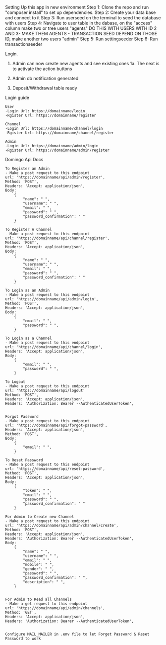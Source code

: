 Setting Up this app in new environment
Step 1: Clone the repo and run "composer install" to set up dependencies. 
Step 2: Create your data base and connect to it
Step 3: Run userseed on the terminal to seed the database with users
Step 4: Navigate to user table in the dabase, on the "access" column make two or tree users "agents" DO THIS WITH USERS WITH ID 2 AND 3- MAKE THEM AGENTS - TRANSACTION SEED DEPEND ON THOSE ID, make another two users "admin" 
Step 5: Run settingseeder
Step 6: Run transactionseeder

Login.



1. Admin can now create new agents and see existing ones
1a. The next is to activate the action buttons

2. Admin db notification generated

4. Deposit/Withdrawal table ready

Login guide

    User  
    -Login Url: https://domainname/login 
    -Rgister Url: https://domainname/register 

    Channel
    -Login Url: https://domainname/channel/login 
    -Rgister Url: https://domainname/channel/register 

    Admin
    -Login Url: https://domainname/admin/login 
    -Rgister Url: https://domainname/admin/register 

 Domingo Api Docs

    To Register an Admin
    - Make a post request to this endpoint
    url: 'https://domainname/api/admin/register',
    Method: 'POST',
    Headers: 'Accept: application/json',
    Body:
        {
            "name": " ",
            "username": " ",
            "email": " ", 
            "password": " ",
            "password_confirmation": " "
        }

    To Register A Channel
    - Make a post request to this endpoint
    url: 'https://domainname/api/channel/register',
    Method: 'POST',
    Headers: 'Accept: application/json',
    Body:
        {
            "name": " ",
            "username": " ",
            "email": " ", 
            "password": " ",
            "password_confirmation": " "
        }

    To Login as an Admin
    - Make a post request to this endpoint
    url: 'https://domainname/api/admin/login',
    Method: 'POST',
    Headers: 'Accept: application/json',
    Body:
        {
            "email": " ", 
            "password": " ",
        }

    To Login as a Channel
    - Make a post request to this endpoint
    url: 'https://domainname/api/channel/login',
    Headers: 'Accept: application/json',
    Body:
        {
            "email": " ", 
            "password": " ",
        }

    To Logout
    - Make a post request to this endpoint
    url: 'https://domainname/api/logout'
    Method: 'POST',
    Headers: 'Accept: application/json',
    Headers: 'Authorization: Bearer --AuthenticatedUserToken',

    
    Forgot Password
    - Make a post request to this endpoint
    url: 'https://domainname/api/forgot-password',
    Headers: 'Accept: application/json',
    Method: 'POST',
    Body:
        {
            "email": " ",
        }

    To Reset Password
    - Make a post request to this endpoint
    url: 'https://domainname/api/reset-password',
    Method: 'POST',
    Headers: 'Accept: application/json',
    Body:
        {
            "token": " ",
            "email": " ",
            "password": " ",
            "password_confirmation": " " 
        }

    For Admin to Create new Channel
    - Make a post request to this endpoint
    url: 'https://domainname/api/admin/channel/create',
    Method: 'POST',
    Headers: 'Accept: application/json',
    Headers: 'Authorization: Bearer --AuthenticatedUserToken',
    Body:
        {
            "name": " ",
            "username": " ",
            "email": " ",
            "mobile": " ",
            "gender": " ",
            "password": " ",
            "password_confirmation": " ",
            "description": " ",
        }


    For Admin to Read all Channels
    - Make a get request to this endpoint
    url: 'https://domainname/api/admin/channels',
    Method: 'GET',
    Headers: 'Accept: application/json',
    Headers: 'Authorization: Bearer --AuthenticatedUserToken',


    Configure MAIL_MAILER in .env file to let Forget Password & Reset Password to work

